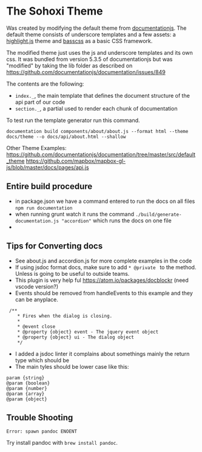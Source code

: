 # The Sohoxi Theme

Was created by modifying the default theme from [documentationjs](https://github.com/documentationjs).
The default theme consists of underscore templates and a few assets: a [highlight.js](https://highlightjs.org/)
theme and [basscss](http://www.basscss.com/) as a basic CSS framework.

The modified theme just uses the js and underscore templates and its own css. It was bundled
from version 5.3.5 of documentationjs but was "modified" by taking the lib folder as described on https://github.com/documentationjs/documentation/issues/849

The contents are the following:

* `index._`, the main template that defines the document structure of the api part of our code
* `section._`, a partial used to render each chunk of documentation

To test run the template generator run this command.

```
documentation build components/about/about.js --format html --theme docs/theme --o docs/api/about.html --shallow
```

Other Theme Examples:
https://github.com/documentationjs/documentation/tree/master/src/default_theme https://github.com/mapbox/mapbox-gl-js/blob/master/docs/pages/api.js

## Entire build procedure

- in package.json we have a command entered to run the docs on all files `npm run documentation`
- when running grunt watch it runs the command `./build/generate-documentation.js "accordion"` which runs the docs on one file
-

## Tips for Converting docs

- See about.js and accordion.js for more complete examples in the code
- If using jsdoc format docs, make sure to add `* @private ` to the method. Unless is going to be useful to outside teams.
- This plugin is very help ful https://atom.io/packages/docblockr (need vscode version?)
- Events should be removed from handleEvents to this example and they can be anyplace.
```
 /**
    * Fires when the dialog is closing.
    *
    * @event close
    * @property {object} event - The jquery event object
    * @property {object} ui - The dialog object
    */
```
-  I added a jsdoc linter it complains about somethings mainly the return type which should be
- The main tyles should be lower case like this:
```
param {string}
@param {boolean}
@param {number}
@param {array}
@param {object}
```

## Trouble Shooting

```
Error: spawn pandoc ENOENT
```

Try install pandoc with `brew install pandoc`.
